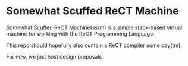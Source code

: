 # Somewhat Scuffed ReCT Machine
Somewhat Scuffed ReCT Machine(ssrm) is a simple stack-based virtual machine
for working with the ReCT Programming Language.

This repo should hopefully also contain a ReCT compiler some day(tm).

For now, we just host design proposals

